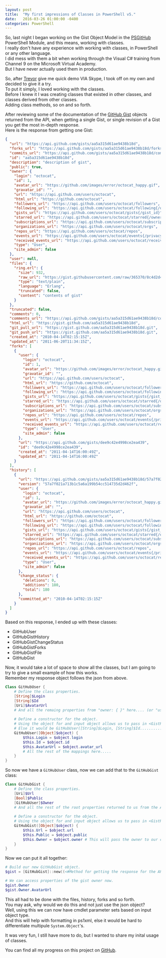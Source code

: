 ```yaml
---
layout: post
title:  "My first impressions of Classes in PowerShell v5."
date:   2016-03-26 01:00:00 -0400
categories: PowerShell
---
```


So, last night I began working on the Gist Object Model in the [PSGitHub](http://pcgeek86.github.io/PSGitHub) PowerShell Module, and this means, working with classes.  
I really don't have any experience with working with classes, in PowerShell or any other language.  
I did mess with them a bit when working through the Visual C# training from Channel 9 on the Microsoft Virtual Academy.  
But I have never actually used them in production.

So, after [Trevor](http://trevorsullivan.net) give me quick demo VIA Skype, I took off on my own and decided to give it a try.  
To put it simply, I loved working with the classes.  
Before I knew it I was creating classes that existed in other classes, and classes derived from other classes.  
Adding class methods, so on and so forth.

After reviewing some of the documentation of the [GitHub Gist](https://developer.github.com/v3/gists) objects returned from the API, when getting a single Gist, or single revision of a Gist you get the most in-depth response.  
Here is the response from getting one Gist:

```json
{
  "url": "https://api.github.com/gists/aa5a315d61ae9438b18d",
  "forks_url": "https://api.github.com/gists/aa5a315d61ae9438b18d/forks",
  "commits_url": "https://api.github.com/gists/aa5a315d61ae9438b18d/commits",
  "id": "aa5a315d61ae9438b18d",
  "description": "description of gist",
  "public": true,
  "owner": {
    "login": "octocat",
    "id": 1,
    "avatar_url": "https://github.com/images/error/octocat_happy.gif",
    "gravatar_id": "",
    "url": "https://api.github.com/users/octocat",
    "html_url": "https://github.com/octocat",
    "followers_url": "https://api.github.com/users/octocat/followers",
    "following_url": "https://api.github.com/users/octocat/following{/other_user}",
    "gists_url": "https://api.github.com/users/octocat/gists{/gist_id}",
    "starred_url": "https://api.github.com/users/octocat/starred{/owner}{/repo}",
    "subscriptions_url": "https://api.github.com/users/octocat/subscriptions",
    "organizations_url": "https://api.github.com/users/octocat/orgs",
    "repos_url": "https://api.github.com/users/octocat/repos",
    "events_url": "https://api.github.com/users/octocat/events{/privacy}",
    "received_events_url": "https://api.github.com/users/octocat/received_events",
    "type": "User",
    "site_admin": false
  },
  "user": null,
  "files": {
    "ring.erl": {
      "size": 932,
      "raw_url": "https://gist.githubusercontent.com/raw/365370/8c4d2d43d178df44f4c03a7f2ac0ff512853564e/ring.erl",
      "type": "text/plain",
      "language": "Erlang",
      "truncated": false,
      "content": "contents of gist"
    }
  },
  "truncated": false,
  "comments": 0,
  "comments_url": "https://api.github.com/gists/aa5a315d61ae9438b18d/comments/",
  "html_url": "https://gist.github.com/aa5a315d61ae9438b18d",
  "git_pull_url": "https://gist.github.com/aa5a315d61ae9438b18d.git",
  "git_push_url": "https://gist.github.com/aa5a315d61ae9438b18d.git",
  "created_at": "2010-04-14T02:15:15Z",
  "updated_at": "2011-06-20T11:34:15Z",
  "forks": [
    {
      "user": {
        "login": "octocat",
        "id": 1,
        "avatar_url": "https://github.com/images/error/octocat_happy.gif",
        "gravatar_id": "",
        "url": "https://api.github.com/users/octocat",
        "html_url": "https://github.com/octocat",
        "followers_url": "https://api.github.com/users/octocat/followers",
        "following_url": "https://api.github.com/users/octocat/following{/other_user}",
        "gists_url": "https://api.github.com/users/octocat/gists{/gist_id}",
        "starred_url": "https://api.github.com/users/octocat/starred{/owner}{/repo}",
        "subscriptions_url": "https://api.github.com/users/octocat/subscriptions",
        "organizations_url": "https://api.github.com/users/octocat/orgs",
        "repos_url": "https://api.github.com/users/octocat/repos",
        "events_url": "https://api.github.com/users/octocat/events{/privacy}",
        "received_events_url": "https://api.github.com/users/octocat/received_events",
        "type": "User",
        "site_admin": false
      },
      "url": "https://api.github.com/gists/dee9c42e4998ce2ea439",
      "id": "dee9c42e4998ce2ea439",
      "created_at": "2011-04-14T16:00:49Z",
      "updated_at": "2011-04-14T16:00:49Z"
    }
  ],
  "history": [
    {
      "url": "https://api.github.com/gists/aa5a315d61ae9438b18d/57a7f021a713b1c5a6a199b54cc514735d2d462f",
      "version": "57a7f021a713b1c5a6a199b54cc514735d2d462f",
      "user": {
        "login": "octocat",
        "id": 1,
        "avatar_url": "https://github.com/images/error/octocat_happy.gif",
        "gravatar_id": "",
        "url": "https://api.github.com/users/octocat",
        "html_url": "https://github.com/octocat",
        "followers_url": "https://api.github.com/users/octocat/followers",
        "following_url": "https://api.github.com/users/octocat/following{/other_user}",
        "gists_url": "https://api.github.com/users/octocat/gists{/gist_id}",
        "starred_url": "https://api.github.com/users/octocat/starred{/owner}{/repo}",
        "subscriptions_url": "https://api.github.com/users/octocat/subscriptions",
        "organizations_url": "https://api.github.com/users/octocat/orgs",
        "repos_url": "https://api.github.com/users/octocat/repos",
        "events_url": "https://api.github.com/users/octocat/events{/privacy}",
        "received_events_url": "https://api.github.com/users/octocat/received_events",
        "type": "User",
        "site_admin": false
      },
      "change_status": {
        "deletions": 0,
        "additions": 180,
        "total": 180
      },
      "committed_at": "2010-04-14T02:15:15Z"
    }
  ]
}

```

Based on this response, I ended up with these classes:

* GitHubUser
* GitHubGistHistory
* GitHubGistChangeStatus
* GitHubGistForks
* GitHubGistFile
* GitHubGist

Now, it would take a lot of space to show all the classes, but I am going to try to give a small example of how this works.  
Remember my response object follows the json from above.

```powershell
Class GitHubUser {
    # Define the class properties.
    [String]$Login
    [String]$Id
    [Uri]$AvatarUrl
    # And all the remaing properties from "owner: { }" here.... (or "user: { }" they are the same object).
    
    # Define a constructor for the object.
    # Using the object for and input object allows us to pass in <GistResponse>.owner and it will auto map the properties.
    # Else it would be GitHubUser([String]$Login, [String]$Id..........
    GitHubUser([Object]$object) {
        $this.Login = $object.login
        $this.Id = $object.id
        $this.AvatarUrl = $object.avatar_url
        # All the rest of the mappings here.....
    }
}
```

So now we have a `GitHubUser` class, now we can add that to the `GitHubGist` class:

```powershell
Class GitHubGist {
    # Define the class properties.
    [Uri]$Url
    [Bool]$Public
    [GitHubUser]$Owner
    # And all the rest of the root properties returned to us from the API.
    
    # Define a constructor for the object.
    # Using the object for and input object allows us to pass in <GistResponse> and it will auto map the properties.
    GitHubGist([Object]$object) {
        $this.Url = $object.url
        $this.Public = $object.public
        $this.Owner = $object.owner # This will pass the owner to our class above.
    }
}
```

Now we can put it all together:

```powershell
# Build our new GitHubGist object.
$gist = [GitHubGist]::new((<#Method for getting the response for the API.#>))

# We can access properties of the gist owner now.
$gist.Owner
$gist.Owner.AvatarUrl
```

This all had to be done with the files, history, forks and so forth.  
You may ask, why would we do this and not just use the json object?  
Well, using this we can now have cmdlet parameter sets based on input object type.  
And this will help with formatting in ps1xml, else it would be hard to differentiate multipule `System.Object`'s.

It was very fun, I still have more to do, but I wanted to share my inital usage of classes.

You can find all my progress on this project on [GitHub](https://github.com/dotps1/PSGitHub).